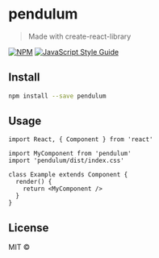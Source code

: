 # pendulum

> Made with create-react-library

[![NPM](https://img.shields.io/npm/v/pendulum.svg)](https://www.npmjs.com/package/pendulum) [![JavaScript Style Guide](https://img.shields.io/badge/code_style-standard-brightgreen.svg)](https://standardjs.com)

## Install

```bash
npm install --save pendulum
```

## Usage

```tsx
import React, { Component } from 'react'

import MyComponent from 'pendulum'
import 'pendulum/dist/index.css'

class Example extends Component {
  render() {
    return <MyComponent />
  }
}
```

## License

MIT © [](https://github.com/)
